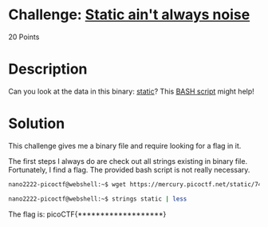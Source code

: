# Challenge: [Static ain't always noise](https://play.picoctf.org/practice/challenge/163)
20 Points
# Description
Can you look at the data in this binary: [static](https://mercury.picoctf.net/static/7495259e963bd5b67d0fb8b616652618/static)? This [BASH script](https://mercury.picoctf.net/static/7495259e963bd5b67d0fb8b616652618/ltdis.sh) might help!
# Solution
This challenge gives me a binary file and require looking for a flag in it.

The first steps I always do are check out all strings existing in binary file. Fortunately, I find a flag. The provided bash script is not really necessary.

```sh
nano2222-picoctf@webshell:~$ wget https://mercury.picoctf.net/static/7495259e963bd5b67d0fb8b616652618/static

nano2222-picoctf@webshell:~$ strings static | less
```

The flag is: picoCTF{*******************}